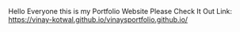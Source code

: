 Hello Everyone this is my Portfolio Website
Please Check It Out
Link:  https://vinay-kotwal.github.io/vinaysportfolio.github.io/
